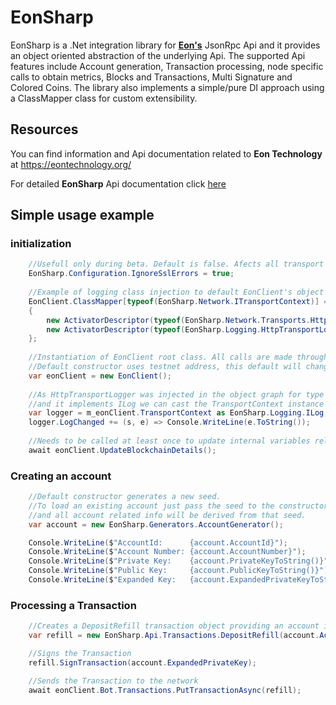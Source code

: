 # **EonSharp**

EonSharp is a .Net integration library for **[Eon's](https://github.com/EonTechnology)** JsonRpc Api and it provides an object oriented abstraction of the underlying Api.
The supported Api features include Account generation, Transaction processing, node specific calls to obtain metrics, Blocks and Transactions, Multi Signature and Colored Coins.
The library also implements a simple/pure DI approach using a ClassMapper class for custom extensibility.

## Resources

You can find information and Api documentation related to **Eon Technology** at https://eontechnology.org/

For detailed **EonSharp** Api documentation click [here](api/EonSharp.yml)


## Simple usage example

### initialization

```csharp
    //Usefull only during beta. Default is false. Afects all transport contexts for now.
    EonSharp.Configuration.IgnoreSslErrors = true;
    
    //Example of logging class injection to default EonClient's object graph construction
    EonClient.ClassMapper[typeof(EonSharp.Network.ITransportContext)] = new ActivatorDescriptor[]
    {
        new ActivatorDescriptor(typeof(EonSharp.Network.Transports.HttpTransportClient)),
        new ActivatorDescriptor(typeof(EonSharp.Logging.HttpTransportLogger), new object[]{ "[HTTP TRANSPORT] " })
    };
    
    //Instantiation of EonClient root class. All calls are made through this class.
    //Default constructor uses testnet address, this default will change at mainnet launch.
    var eonClient = new EonClient();
    
    //As HttpTransportLogger was injected in the object graph for type ITransportContext
    //and it implements ILog we can cast the TransportContext instance to ILog
    var logger = m_eonClient.TransportContext as EonSharp.Logging.ILog;
    logger.LogChanged += (s, e) => Console.WriteLine(e.ToString());
    
    //Needs to be called at least once to update internal variables related to blockchain state.
    await eonClient.UpdateBlockchainDetails();
```

### Creating an account

```csharp
    //Default constructor generates a new seed.
    //To load an existing account just pass the seed to the constructor
    //and all account related info will be derived from that seed.
    var account = new EonSharp.Generators.AccountGenerator();

    Console.WriteLine($"AccountId:      {account.AccountId}");
    Console.WriteLine($"Account Number: {account.AccountNumber}");
    Console.WriteLine($"Private Key:    {account.PrivateKeyToString()}"); //Equals seed
    Console.WriteLine($"Public Key:     {account.PublicKeyToString()}"); 
    Console.WriteLine($"Expanded Key:   {account.ExpandedPrivateKeyToString()}"); //combined priv+pub keys
```

### Processing a Transaction

```csharp
    //Creates a DepositRefill transaction object providing an account id and amount in microeons
    var refill = new EonSharp.Api.Transactions.DepositRefill(account.AccountId, 10);

    //Signs the Transaction
    refill.SignTransaction(account.ExpandedPrivateKey);

    //Sends the Transaction to the network  
    await eonClient.Bot.Transactions.PutTransactionAsync(refill);
```


